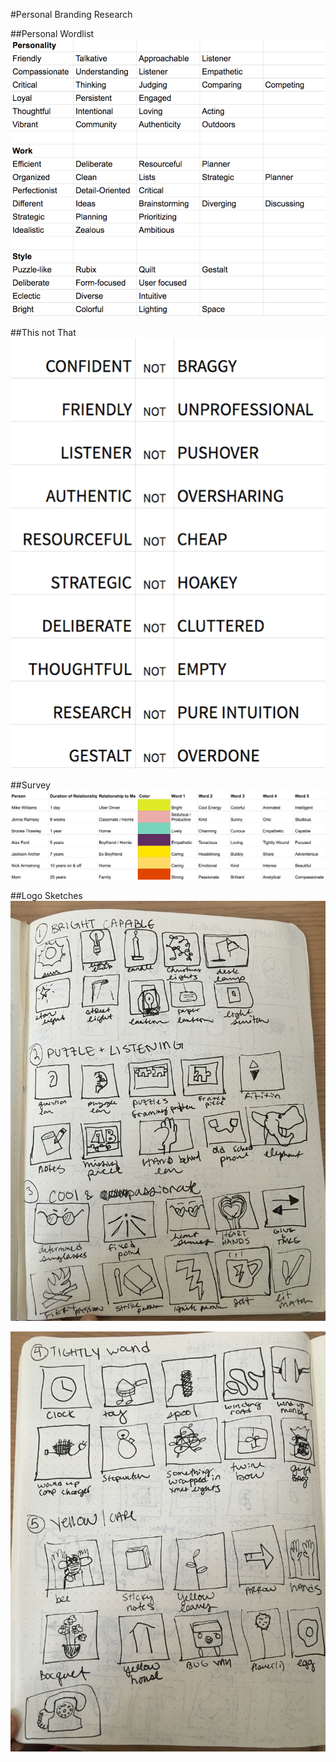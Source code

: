 #Personal Branding Research

##Personal Wordlist
![](https://github.com/amaliebarras/amaliebarras.github.io/blob/master/Design%20Files/PersonalWordlist.png)

##This not That
![](https://github.com/amaliebarras/amaliebarras.github.io/blob/master/Design%20Files/ThisnotThat.png)

##Survey
![](https://github.com/amaliebarras/amaliebarras.github.io/blob/master/Design%20Files/Survey.png)

##Logo Sketches
![](https://github.com/amaliebarras/amaliebarras.github.io/blob/master/Design%20Files/Sketches.JPG)

![](https://github.com/amaliebarras/amaliebarras.github.io/blob/master/Design%20Files/Sketches2.JPG)
